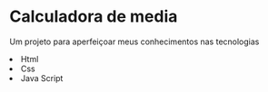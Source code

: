 
# Calculadora de media
Um projeto para aperfeiçoar meus conhecimentos nas tecnologias

<li>Html</li>  
<li>Css</li>
<li>Java Script</li>
